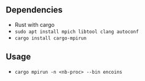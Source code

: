 ## Dependencies
- Rust with cargo
- `sudo apt install mpich libtool clang autoconf`
- `cargo install cargo-mpirun`

## Usage
- `cargo mpirun -n <nb-proc> --bin encoins`
